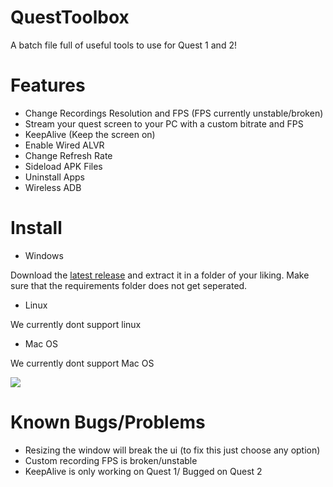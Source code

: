 # QuestToolbox
A batch file full of useful tools to use for Quest 1 and 2!

# Features
- Change Recordings Resolution and FPS (FPS currently unstable/broken)
- Stream your quest screen to your PC with a custom bitrate and FPS
- KeepAlive (Keep the screen on)
- Enable Wired ALVR
- Change Refresh Rate
- Sideload APK Files
- Uninstall Apps
- Wireless ADB

# Install
- Windows

Download the [latest release](https://github.com/mitchv2020/QuestToolbox/releases/latest/download/QuestToolbox.zip) and extract it in a folder of your liking. Make sure that the requirements folder does not get seperated.

- Linux

We currently dont support linux

- Mac OS

We currently dont support Mac OS

![](https://i.imgur.com/9uKgkq2.png)

# Known Bugs/Problems
- Resizing the window will break the ui (to fix this just choose any option)
- Custom recording FPS is broken/unstable
- KeepAlive is only working on Quest 1/ Bugged on Quest 2
